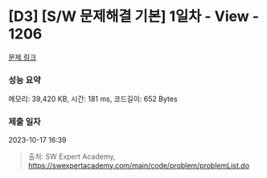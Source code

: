 # [D3] [S/W 문제해결 기본] 1일차 - View - 1206 

[문제 링크](https://swexpertacademy.com/main/code/problem/problemDetail.do?contestProbId=AV134DPqAA8CFAYh) 

### 성능 요약

메모리: 39,420 KB, 시간: 181 ms, 코드길이: 652 Bytes

### 제출 일자

2023-10-17 16:39



> 출처: SW Expert Academy, https://swexpertacademy.com/main/code/problem/problemList.do